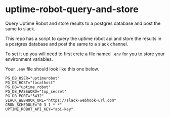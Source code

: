 # uptime-robot-query-and-store
Query Uptime Robot and store results to a postgres database and post the same to slack.

This repo has a script to query the uptime robot api and store the results in a postgres database and post the same to a slack channel. 

To set it up you will need to first crete a file named `.env` for you to store your environment variables. 

Your `.env` file should look like this one below. 

```env
PG_DB_USER="uptimerobot"
PG_DB_HOST="localhost"
PG_DB="uptime_robot"
PG_DB_PASSWORD="top_secret"
PG_DB_PORT="5432"
SLACK_WEBHOOK_URL="https://slack-webhook-url.com"
CRON_SCHEDULE="0 3 1 * *"
UPTIME_ROBOT_API_KEY="api-key"
```
